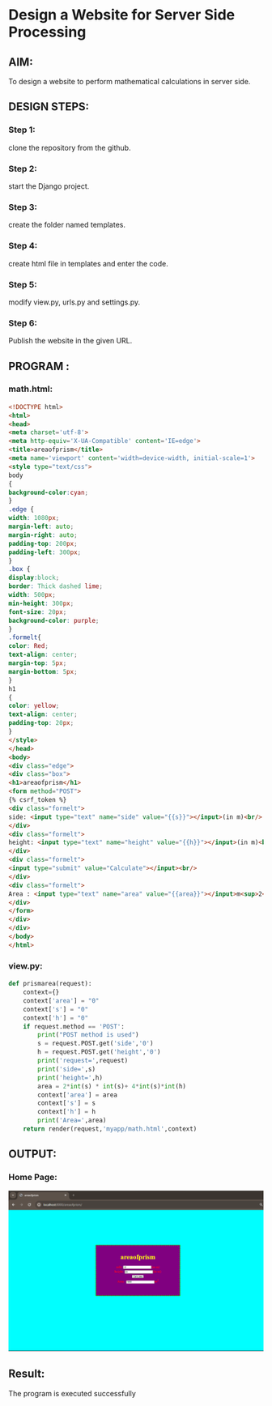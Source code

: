 # Design a Website for Server Side Processing

## AIM:
To design a website to perform mathematical calculations in server side.

## DESIGN STEPS:

### Step 1:
clone the repository from the github.


### Step 2:
start the Django project.


### Step 3:
create the folder named templates.


### Step 4:
create html file in templates and enter the code.


### Step 5:
modify view.py, urls.py and settings.py.


### Step 6:

Publish the website in the given URL.

## PROGRAM :

###  math.html:
```html
<!DOCTYPE html>
<html>
<head>
<meta charset='utf-8'>
<meta http-equiv='X-UA-Compatible' content='IE=edge'>
<title>areaofprism</title>
<meta name='viewport' content='width=device-width, initial-scale=1'>
<style type="text/css">
body 
{
background-color:cyan;
}
.edge {
width: 1080px;
margin-left: auto;
margin-right: auto;
padding-top: 200px;
padding-left: 300px;
}
.box {
display:block;
border: Thick dashed lime;
width: 500px;
min-height: 300px;
font-size: 20px;
background-color: purple;
}
.formelt{
color: Red;
text-align: center;
margin-top: 5px;
margin-bottom: 5px;
}
h1
{
color: yellow;
text-align: center;
padding-top: 20px;
}
</style>
</head>
<body>
<div class="edge">
<div class="box">
<h1>areaofprism</h1>
<form method="POST">
{% csrf_token %}
<div class="formelt">
side: <input type="text" name="side" value="{{s}}"></input>(in m)<br/>
</div>
<div class="formelt">
height: <input type="text" name="height" value="{{h}}"></input>(in m)<br/>
</div>
<div class="formelt">
<input type="submit" value="Calculate"></input><br/>
</div>
<div class="formelt">
Area : <input type="text" name="area" value="{{area}}"></input>m<sup>2</sup><br/>
</div>
</form>
</div>
</div>
</body>
</html>
```
### view.py:
```python
def prismarea(request):
    context={}
    context['area'] = "0"
    context['s'] = "0"
    context['h'] = "0"
    if request.method == 'POST':
        print("POST method is used")
        s = request.POST.get('side','0')
        h = request.POST.get('height','0')
        print('request=',request)
        print('side=',s)
        print('height=',h)
        area = 2*int(s) * int(s)+ 4*int(s)*int(h)
        context['area'] = area
        context['s'] = s
        context['h'] = h
        print('Area=',area)
    return render(request,'myapp/math.html',context)
```

## OUTPUT:

### Home Page:
![serversideprocessing output](./serversideprocessing%20output.png)

## Result:
The program is executed successfully

